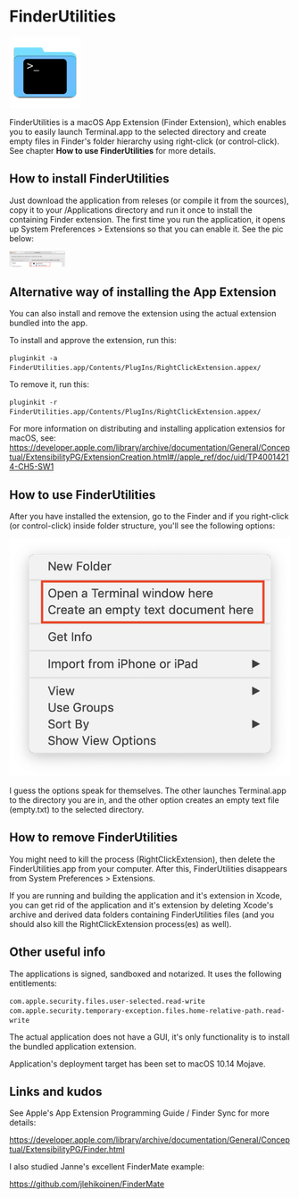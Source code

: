 # FinderUtilities

![FinderUtilities logo image](https://github.com/suolapeikko/suolapeikko.github.io/blob/master/images/finderutilities_logo.png)

FinderUtilities is a macOS App Extension (Finder Extension), which enables you to easily launch Terminal.app to the selected directory and create empty files in Finder's folder hierarchy using right-click (or control-click). See chapter **How to use FinderUtilities** for more details.

## How to install FinderUtilities
Just download the application from releses (or compile it from the sources), copy it to your /Applications directory and run it once to install the containing Finder extension. The first time you run the application, it opens up System Preferences > Extensions so that you can enable it. See the pic below:

<img src="https://github.com/suolapeikko/suolapeikko.github.io/blob/master/images/finderutilities_sysprefextensions.png" width="100">

## Alternative way of installing the App Extension
You can also install and remove the extension using the actual extension bundled into the app.

To install and approve the extension, run this:

`pluginkit -a FinderUtilities.app/Contents/PlugIns/RightClickExtension.appex/`

To remove it, run this:

`pluginkit -r FinderUtilities.app/Contents/PlugIns/RightClickExtension.appex/`

For more information on distributing and installing application extensios for macOS, see: https://developer.apple.com/library/archive/documentation/General/Conceptual/ExtensibilityPG/ExtensionCreation.html#//apple_ref/doc/uid/TP40014214-CH5-SW1

## How to use FinderUtilities
After you have installed the extension, go to the Finder and if you right-click (or control-click) inside folder structure, you'll see the following options:

![FinderUtilities Right-click](https://github.com/suolapeikko/suolapeikko.github.io/blob/master/images/finderutilities_rightclick.png)

I guess the options speak for themselves. The other launches Terminal.app to the directory you are in, and the other option creates an empty text file (empty.txt) to the selected directory.

## How to remove FinderUtilities
You might need to kill the process (RightClickExtension), then delete the FinderUtilities.app from your computer. After this, FinderUtilities disappears from System Preferences > Extensions.

If you are running and building the application and it's extension in Xcode, you can get rid of the application and it's extension by deleting Xcode's archive and derived data folders containing FinderUtilities files (and you should also kill the RightClickExtension process(es) as well).

## Other useful info
The applications is signed, sandboxed and notarized. It uses the following entitlements:

`com.apple.security.files.user-selected.read-write`
`com.apple.security.temporary-exception.files.home-relative-path.read-write`

The actual application does not have a GUI, it's only functionality is to install the bundled application extension.

Application's deployment target has been set to macOS 10.14 Mojave.

## Links and kudos
See Apple's App Extension Programming Guide / Finder Sync for more details:

https://developer.apple.com/library/archive/documentation/General/Conceptual/ExtensibilityPG/Finder.html

I also studied Janne's excellent FinderMate example:

https://github.com/jlehikoinen/FinderMate
